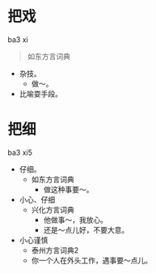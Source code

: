 # 把戏
ba3 xi
> 如东方言词典
- 杂技。
  - 做～。
- 比喻耍手段。

# 把细
ba3 xi5
+ 仔细。
  * 如东方言词典
    - 做这种事要～。
+ 小心、仔细
  * 兴化方言词典
    - 他做事～，我放心。
    - 还是～点儿好，不要大意。
+ 小心谨慎
  * 泰州方言词典2
  - 你一个人在外头工作，遇事要～点儿。
